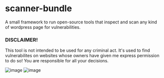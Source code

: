 # scanner-bundle
A small framework to run open-source tools that inspect and scan any kind of wordpress page for vulnerabilities.  

### DISCLAIMER!
This tool is not intended to be used for any criminal act. It's used to find vulnerabilites on websites whose owners have given me express permission to do so! You are responsible for all your decisions.

![image](https://user-images.githubusercontent.com/66866223/196232820-b0c55896-da76-446c-95aa-0e55992a94d5.png)
![image](https://user-images.githubusercontent.com/66866223/196049678-d067ef33-8668-4315-a699-932c35cb083c.png)
